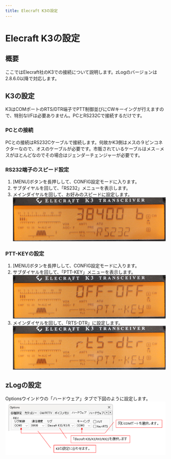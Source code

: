 ```yaml
---
title: Elecraft K3の設定
---
```


# Elecraft K3の設定

## 概要

ここではElecraft社のK3での接続について説明します。zLogのバージョンは2.8.6.0以降で対応します。  

## K3の設定

K3はCOMポートのRTS/DTR端子でPTT制御並びにCWキーイングが行えますので、特別なI/Fは必要ありません。PCとRS232Cで接続するだけです。  

### PCとの接続

PCとの接続はRS232Cケーブルで接続します。何故かK3側はメスの９ピンコネクターなので、オスのケーブルが必要です。市販されているケーブルはメス－メスがほとんどなのでその場合はジェンダーチェンジャーが必要です。  

### RS232端子のスピード設定

1. \[MENU\]ボタンを長押しして、CONFIG設定モードに入ります。
2. サブダイヤルを回して、「RS232」メニューを表示します。
3. メインダイヤルを回して、お好みのスピードに設定します。  
![設定例](https://github.com/nextzlog/use.zlog.org/blob/master/images/k3_config_rs232.png?raw=true)

### PTT-KEYの設定

1. \[MENU\]ボタンを長押しして、CONFIG設定モードに入ります。
2. サブダイヤルを回して、「PTT-KEY」メニューを表示します。  
![設定例](https://github.com/nextzlog/use.zlog.org/blob/master/images/k3_config_ptt-key_off-off.png?raw=true)
3. メインダイヤルを回して、「RTS-DTR」に設定します。  
![設定例](https://github.com/nextzlog/use.zlog.org/blob/master/images/k3_config_ptt-key_rts-dtr.png?raw=true)

## zLogの設定

Optionsウインドウの「ハードウェア」タブで下図のように設定します。  
![設定例](https://github.com/nextzlog/use.zlog.org/blob/master/images/k3_zlog.png?raw=true)



